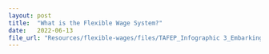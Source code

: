 ```yaml
---
layout: post
title:  "What is the Flexible Wage System?"
date:   2022-06-13
file_url: "Resources/flexible-wages/files/TAFEP_Infographic 3_Embarking on the Flexible Wage System-1.png"
---
```

